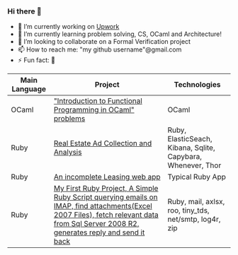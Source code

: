 ### Hi there 👋

- 🔭 I’m currently working on [Upwork](https://www.upwork.com/freelancers/~0174056fe6a10d54d1)
- 🌱 I’m currently learning problem solving, CS, OCaml and Architecture!
- 👯 I’m looking to collaborate on a Formal Verification project
- 📫 How to reach me: "my github username"@gmail.com
- ⚡ Fun fact: 🤔

<!-- 
- 💬 Ask me about whatever ;-)
- 🤔 I’m looking for help with building a website to list wonderful business services and products 
- !-->


| Main Language                                 | Project                                          | Technologies
| ------------------------------------------- | ----------------------------------------------------- | -----------------------------------------------------
| OCaml | ["Introduction to Functional Programming in OCaml" problems](https://github.com/jzinedine/ocaml-learning) | OCaml
| Ruby | [Real Estate Ad Collection and Analysis](https://github.com/jzinedine/rahnama_dot_com_scraper) | Ruby, ElasticSeach, Kibana, Sqlite, Capybara, Whenever, Thor
| Ruby | [An incomplete Leasing web app](https://github.com/jzinedine/leasing) | Typical Ruby App
| Ruby | [My First Ruby Project, A Simple Ruby Script querying emails on IMAP, find attachments(Excel 2007 Files), fetch relevant data from Sql Server 2008 R2, generates reply and send it back](https://github.com/jzinedine/Profile_Filler) | Ruby, mail, axlsx, roo, tiny_tds, net/smtp, log4r, zip



